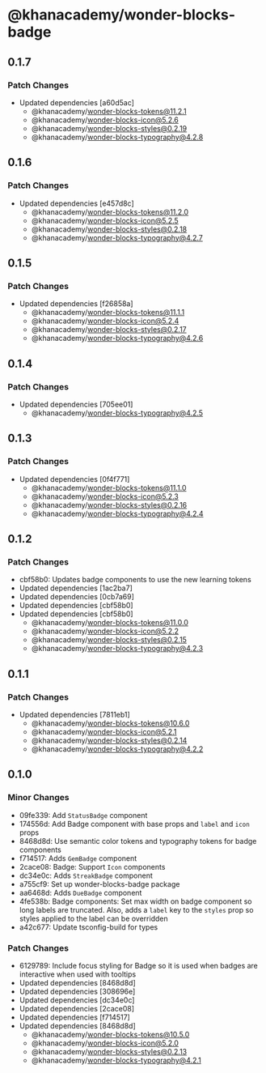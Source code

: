 # @khanacademy/wonder-blocks-badge

## 0.1.7

### Patch Changes

- Updated dependencies [a60d5ac]
    - @khanacademy/wonder-blocks-tokens@11.2.1
    - @khanacademy/wonder-blocks-icon@5.2.6
    - @khanacademy/wonder-blocks-styles@0.2.19
    - @khanacademy/wonder-blocks-typography@4.2.8

## 0.1.6

### Patch Changes

- Updated dependencies [e457d8c]
    - @khanacademy/wonder-blocks-tokens@11.2.0
    - @khanacademy/wonder-blocks-icon@5.2.5
    - @khanacademy/wonder-blocks-styles@0.2.18
    - @khanacademy/wonder-blocks-typography@4.2.7

## 0.1.5

### Patch Changes

- Updated dependencies [f26858a]
    - @khanacademy/wonder-blocks-tokens@11.1.1
    - @khanacademy/wonder-blocks-icon@5.2.4
    - @khanacademy/wonder-blocks-styles@0.2.17
    - @khanacademy/wonder-blocks-typography@4.2.6

## 0.1.4

### Patch Changes

- Updated dependencies [705ee01]
    - @khanacademy/wonder-blocks-typography@4.2.5

## 0.1.3

### Patch Changes

- Updated dependencies [0f4f771]
    - @khanacademy/wonder-blocks-tokens@11.1.0
    - @khanacademy/wonder-blocks-icon@5.2.3
    - @khanacademy/wonder-blocks-styles@0.2.16
    - @khanacademy/wonder-blocks-typography@4.2.4

## 0.1.2

### Patch Changes

- cbf58b0: Updates badge components to use the new learning tokens
- Updated dependencies [1ac2ba7]
- Updated dependencies [0cb7a69]
- Updated dependencies [cbf58b0]
- Updated dependencies [cbf58b0]
    - @khanacademy/wonder-blocks-tokens@11.0.0
    - @khanacademy/wonder-blocks-icon@5.2.2
    - @khanacademy/wonder-blocks-styles@0.2.15
    - @khanacademy/wonder-blocks-typography@4.2.3

## 0.1.1

### Patch Changes

- Updated dependencies [7811eb1]
    - @khanacademy/wonder-blocks-tokens@10.6.0
    - @khanacademy/wonder-blocks-icon@5.2.1
    - @khanacademy/wonder-blocks-styles@0.2.14
    - @khanacademy/wonder-blocks-typography@4.2.2

## 0.1.0

### Minor Changes

- 09fe339: Add `StatusBadge` component
- 174556d: Add Badge component with base props and `label` and `icon` props
- 8468d8d: Use semantic color tokens and typography tokens for badge components
- f714517: Adds `GemBadge` component
- 2cace08: Badge: Support `Icon` components
- dc34e0c: Adds `StreakBadge` component
- a755cf9: Set up wonder-blocks-badge package
- aa6468d: Adds `DueBadge` component
- 4fe538b: Badge components: Set max width on badge component so long labels are truncated. Also, adds a `label` key to the `styles` prop so styles applied to the label can be overridden
- a42c677: Update tsconfig-build for types

### Patch Changes

- 6129789: Include focus styling for Badge so it is used when badges are interactive when used with tooltips
- Updated dependencies [8468d8d]
- Updated dependencies [308696e]
- Updated dependencies [dc34e0c]
- Updated dependencies [2cace08]
- Updated dependencies [f714517]
- Updated dependencies [8468d8d]
    - @khanacademy/wonder-blocks-tokens@10.5.0
    - @khanacademy/wonder-blocks-icon@5.2.0
    - @khanacademy/wonder-blocks-styles@0.2.13
    - @khanacademy/wonder-blocks-typography@4.2.1
